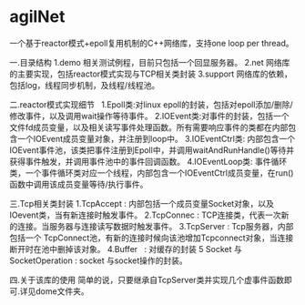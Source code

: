 # agilNet
一个基于reactor模式+epoll复用机制的C++网络库，支持one loop per thread。 

一.目录结构
1.demo 相关测试例程，目前只包括一个回显服务器。
2.net 网络库的主要实现，包括reactor模式实现与TCP相关类封装
3.support 网络库的依赖，包括log，线程同步机制，及线程/线程池。 

二.reactor模式实现细节  
1.Epoll类:对linux epoll的封装，包括对epoll添加/删除/修改事件，以及调用wait操作等待事件。
2.IOEvent类:对事件的封装，包括一个文件fd成员变量，以及相关读写事件处理函数。所有需要响应事件的类都在内部包含一个IOEvent成员变量对象，并注册到loop中。
3.IOEventCtrl类: 内部包含一个IOEvent事件池，该类把事件注册到Epoll中，并调用waitAndRunHandle()等待并获得事件触发，并调用事件池中的事件回调函数。
4.IOEventLoop类: 事件循环类，一个事件循环类对应一个线程，内部包含一个IOEventCtrl成员变量，在run()函数中调用该成员变量等待/执行事件。

三.Tcp相关类封装
1.TcpAccept : 内部包括一个成员变量Socket对象，以及IOevent类，当有新连接时触发事件。
2.TcpConnec : TCP连接类，代表一次新的连接。当服务器与连接读写数据时触发事件。
3.TcpServer : Tcp服务器，内部包括一个 TcpConnect池，有新的连接时候向该池增加Tcpconnect对象，当连接断开时在池中删掉该对象。
4.Buffer    : 对缓存的封装
5 Socket 与SocketOperation : socket 与socket操作的封装。

四.关于该库的使用
简单的说，只要继承自TcpServer类并实现几个虚事件函数即可.详见dome文件夹。
